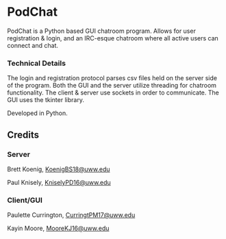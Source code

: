 # PodChat 

PodChat is a Python based GUI chatroom program.  Allows for user registration & login, and an IRC-esque chatroom where all active users can connect and chat.

### Technical Details

The login and registration protocol parses csv files held on the server side of the program.  Both the GUI and the server utilize threading for chatroom functionality.  The client & server use sockets in order to communicate.  The GUI uses the tkinter library.

Developed in Python.

## Credits

### Server

Brett Koenig, KoenigBS18@uww.edu

Paul Knisely,  KniselyPD16@uww.edu

### Client/GUI

Paulette Currington, CurringtPM17@uww.edu

Kayin Moore, MooreKJ16@uww.edu
